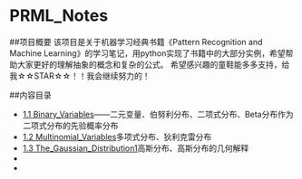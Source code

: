 # PRML_Notes

##项目概要
该项目是关于机器学习经典书籍《Pattern Recognition and Machine Learning》的学习笔记，用python实现了书籍中的大部分实例，希望帮助大家更好的理解抽象的概念和复杂的公式。
希望感兴趣的童鞋能多多支持，给我☆☆STAR☆☆！！我会继续努力的！

##内容目录
* [1.1 Binary_Variables](http://nbviewer.ipython.org/github/jasonding1354/PRML_Notes/blob/master/1.PROBABILITY_DISTRIBUTIONS/1.1%20Binary_Variables.ipynb)——二元变量、伯努利分布、二项式分布、Beta分布作为二项式分布的先验概率分布
* [1.2 Multinomial_Variables](http://nbviewer.ipython.org/github/jasonding1354/PRML_Notes/blob/master/1.PROBABILITY_DISTRIBUTIONS/1.2%20Multinomial_Variables.ipynb)多项式分布、狄利克雷分布
* [1.3 The_Gaussian_Distribution1](http://nbviewer.ipython.org/github/jasonding1354/PRML_Notes/blob/master/1.PROBABILITY_DISTRIBUTIONS/1.3%20The_Gaussian_Distribution1.ipynb)高斯分布、高斯分布的几何解释
* []()
* []()